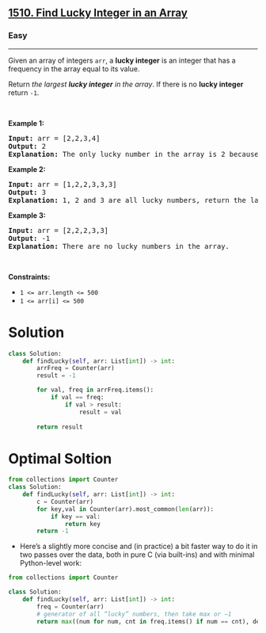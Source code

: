 <h2><a href="https://leetcode.com/problems/find-lucky-integer-in-an-array">1510. Find Lucky Integer in an Array</a></h2><h3>Easy</h3><hr><p>Given an array of integers <code>arr</code>, a <strong>lucky integer</strong> is an integer that has a frequency in the array equal to its value.</p>

<p>Return <em>the largest <strong>lucky integer</strong> in the array</em>. If there is no <strong>lucky integer</strong> return <code>-1</code>.</p>

<p>&nbsp;</p>
<p><strong class="example">Example 1:</strong></p>

<pre>
<strong>Input:</strong> arr = [2,2,3,4]
<strong>Output:</strong> 2
<strong>Explanation:</strong> The only lucky number in the array is 2 because frequency[2] == 2.
</pre>

<p><strong class="example">Example 2:</strong></p>

<pre>
<strong>Input:</strong> arr = [1,2,2,3,3,3]
<strong>Output:</strong> 3
<strong>Explanation:</strong> 1, 2 and 3 are all lucky numbers, return the largest of them.
</pre>

<p><strong class="example">Example 3:</strong></p>

<pre>
<strong>Input:</strong> arr = [2,2,2,3,3]
<strong>Output:</strong> -1
<strong>Explanation:</strong> There are no lucky numbers in the array.
</pre>

<p>&nbsp;</p>
<p><strong>Constraints:</strong></p>

<ul>
	<li><code>1 &lt;= arr.length &lt;= 500</code></li>
	<li><code>1 &lt;= arr[i] &lt;= 500</code></li>
</ul>

# Solution
```python
class Solution:
    def findLucky(self, arr: List[int]) -> int:
        arrFreq = Counter(arr)
        result = -1

        for val, freq in arrFreq.items():
            if val == freq:
                if val > result:
                    result = val
        
        return result
```

# Optimal Soltion 
```python
from collections import Counter
class Solution:
    def findLucky(self, arr: List[int]) -> int:
        c = Counter(arr)
        for key,val in Counter(arr).most_common(len(arr)):
            if key == val:
                return key
        return -1
```

* Here’s a slightly more concise and (in practice) a bit faster way to do it in two passes over the data, both in pure C (via built-ins) and with minimal Python-level work:
```python
from collections import Counter

class Solution:
    def findLucky(self, arr: List[int]) -> int:
        freq = Counter(arr)
        # generator of all “lucky” numbers, then take max or −1
        return max((num for num, cnt in freq.items() if num == cnt), default=-1)
```
